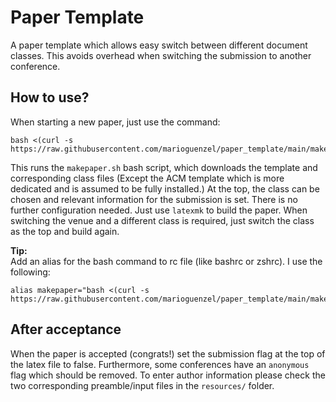 # Paper Template

A paper template which allows easy switch between different document classes.
This avoids overhead when switching the submission to another conference.


## How to use?

When starting a new paper, just use the command:
```
bash <(curl -s https://raw.githubusercontent.com/marioguenzel/paper_template/main/makepaper.sh)
```
This runs the ```makepaper.sh``` bash script, which downloads the template and corresponding class files (Except the ACM template which is more dedicated and is assumed to be fully installed.)
At the top, the class can be chosen and relevant information for the submission is set. 
There is no further configuration needed. 
Just use ```latexmk``` to build the paper. 
When switching the venue and a different class is required, just switch the class as the top and build again. 

**Tip:**<br>
Add an alias for the bash command to rc file (like bashrc or zshrc). I use the following:
```
alias makepaper="bash <(curl -s https://raw.githubusercontent.com/marioguenzel/paper_template/main/makepaper.sh)"
```

## After acceptance

When the paper is accepted (congrats!) set the submission flag at the top of the latex file to false. 
Furthermore, some conferences have an ```anonymous``` flag which should be removed. 
To enter author information please check the two corresponding preamble/input files in the ```resources/``` folder. 
